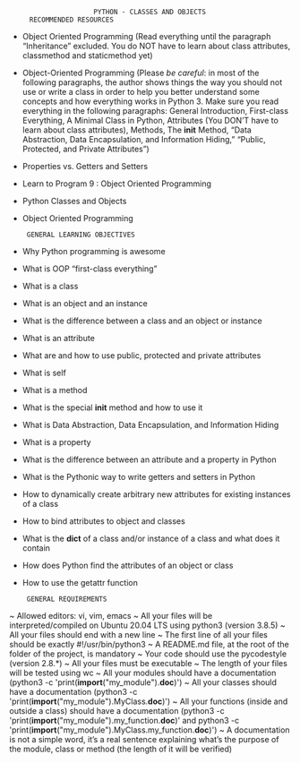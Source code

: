                          PYTHON - CLASSES AND OBJECTS
         RECOMMENDED RESOURCES
- Object Oriented Programming (Read everything until the paragraph “Inheritance” excluded. You do NOT have to learn about class attributes, classmethod and staticmethod yet)
- Object-Oriented Programming (Please *be careful*: in most of the following paragraphs, the author shows things the way you should not use or write a class in order to help you better understand some concepts and how everything works in Python 3. Make sure you read everything in the following paragraphs: General Introduction, First-class Everything, A Minimal Class in Python, Attributes (You DON’T have to learn about class attributes), Methods, The __init__ Method, “Data Abstraction, Data Encapsulation, and Information Hiding,” “Public, Protected, and Private Attributes”)
- Properties vs. Getters and Setters
- Learn to Program 9 : Object Oriented Programming
-  Python Classes and Objects
- Object Oriented Programming

       GENERAL LEARNING OBJECTIVES
* Why Python programming is awesome
* What is OOP
“first-class everything”
* What is a class
* What is an object and an instance
* What is the difference between a class and an object or instance
* What is an attribute
* What are and how to use public, protected and private attributes
* What is self
* What is a method
* What is the special __init__ method and how to use it
* What is Data Abstraction, Data Encapsulation, and Information Hiding
* What is a property
* What is the difference between an attribute and a property in Python
* What is the Pythonic way to write getters and setters in Python
* How to dynamically create arbitrary new attributes for existing instances of a class
* How to bind attributes to object and classes
* What is the __dict__ of a class and/or instance of a class and what does it contain
* How does Python find the attributes of an object or class
* How to use the getattr function


       GENERAL REQUIREMENTS
~ Allowed editors: vi, vim, emacs
~ All your files will be interpreted/compiled on Ubuntu 20.04 LTS using python3 (version 3.8.5)
~ All your files should end with a new line
~ The first line of all your files should be exactly #!/usr/bin/python3
~ A README.md file, at the root of the folder of the project, is mandatory
~ Your code should use the pycodestyle (version 2.8.*)
~ All your files must be executable
~ The length of your files will be tested using wc
~ All your modules should have a documentation (python3 -c 'print(__import__("my_module").__doc__)')
~ All your classes should have a documentation (python3 -c 'print(__import__("my_module").MyClass.__doc__)')
~ All your functions (inside and outside a class) should have a documentation (python3 -c 'print(__import__("my_module").my_function.__doc__)' and python3 -c 'print(__import__("my_module").MyClass.my_function.__doc__)')
~ A documentation is not a simple word, it’s a real sentence explaining what’s the purpose of the module, class or method (the length of it will be verified)
